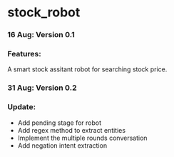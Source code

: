 # stock_robot
### 16 Aug: Version 0.1 
### Features:
A smart stock assitant robot for searching stock price. 

### 31 Aug: Version 0.2
### Update:
* Add pending stage for robot
* Add regex method to extract entities
* Implement the multiple rounds conversation
* Add negation intent extraction